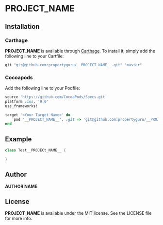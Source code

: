 
# __PROJECT_NAME__

## Installation

### Carthage
__PROJECT_NAME__ is available through [Carthage](https://github.com/Carthage/Carthage). To install
it, simply add the following line to your Cartfile:

```ruby
git "git@github.com:propertyguru/__PROJECT_NAME__.git" "master"
```

### Cocoapods
Add the following line to your Podfile:

```ruby
source 'https://github.com/CocoaPods/Specs.git'
platform :ios, '9.0'
use_frameworks!

target '<Your Target Name>' do
    pod '__PROJECT_NAME__', :git => 'git@github.com:propertyguru/__PROJECT_NAME__.git', :branch=> 'master'
end
```

## Example

```swift
class Test__PROJECt_NAME__ {
    
}

```

## Author

__AUTHOR NAME__ 


## License

__PROJECT_NAME__ is available under the MIT license. See the LICENSE file for more info.


